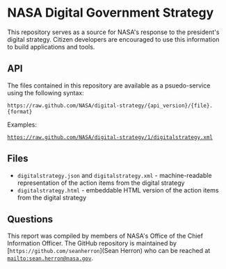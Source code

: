 NASA Digital Government Strategy
===========================

This repository serves as a source for NASA's response to the president's digital strategy. Citizen developers are encouraged to use this information to build applications and tools.

API
---

The files contained in this repository are available as a psuedo-service using the following syntax:

`https://raw.github.com/NASA/digital-strategy/{api_version}/{file}.{format}`

Examples:

[`https://raw.github.com/NASA/digital-strategy/1/digitalstrategy.xml`](https://raw.github.com/NASA/digital-strategy/1/digitalstrategy.xml)

Files
-----

* `digitalstrategy.json` and `digitalstrategy.xml` - machine-readable representation of the action items from the digital strategy
* `digitalstrategy.html` - embeddable HTML version of the action items from the digital strategy

Questions
----

This report was compiled by members of NASA's Office of the Chief Information Officer. The GitHub repository is maintained by [`https://github.com/seanherron`](Sean Herron) who can be reached at [`mailto:sean.herron@nasa.gov`](sean.herron@nasa.gov).
